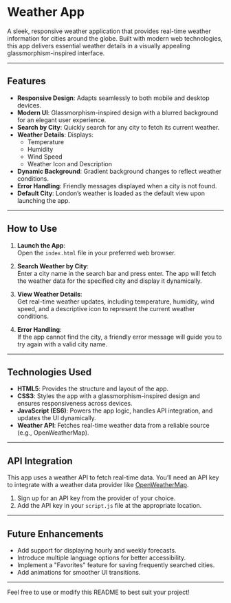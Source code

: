 # Weather App  

A sleek, responsive weather application that provides real-time weather information for cities around the globe. Built with modern web technologies, this app delivers essential weather details in a visually appealing glassmorphism-inspired interface.  

---

## Features  

- **Responsive Design**: Adapts seamlessly to both mobile and desktop devices.  
- **Modern UI**: Glassmorphism-inspired design with a blurred background for an elegant user experience.  
- **Search by City**: Quickly search for any city to fetch its current weather.  
- **Weather Details**: Displays:  
  - Temperature  
  - Humidity  
  - Wind Speed  
  - Weather Icon and Description  
- **Dynamic Background**: Gradient background changes to reflect weather conditions.  
- **Error Handling**: Friendly messages displayed when a city is not found.  
- **Default City**: London’s weather is loaded as the default view upon launching the app.  

---

## How to Use  

1. **Launch the App**:  
   Open the `index.html` file in your preferred web browser.  

2. **Search Weather by City**:  
   Enter a city name in the search bar and press enter. The app will fetch the weather data for the specified city and display it dynamically.  

3. **View Weather Details**:  
   Get real-time weather updates, including temperature, humidity, wind speed, and a descriptive icon to represent the current weather conditions.  

4. **Error Handling**:  
   If the app cannot find the city, a friendly error message will guide you to try again with a valid city name.  

---

## Technologies Used  

- **HTML5**: Provides the structure and layout of the app.  
- **CSS3**: Styles the app with a glassmorphism-inspired design and ensures responsiveness across devices.  
- **JavaScript (ES6)**: Powers the app logic, handles API integration, and updates the UI dynamically.  
- **Weather API**: Fetches real-time weather data from a reliable source (e.g., OpenWeatherMap).  

---

## API Integration  

This app uses a weather API to fetch real-time data. You’ll need an API key to integrate with a weather data provider like [OpenWeatherMap](https://openweathermap.org/).  

1. Sign up for an API key from the provider of your choice.  
2. Add the API key in your `script.js` file at the appropriate location.  

---

## Future Enhancements  

- Add support for displaying hourly and weekly forecasts.  
- Introduce multiple language options for better accessibility.  
- Implement a "Favorites" feature for saving frequently searched cities.  
- Add animations for smoother UI transitions.  

---

Feel free to use or modify this README to best suit your project!
